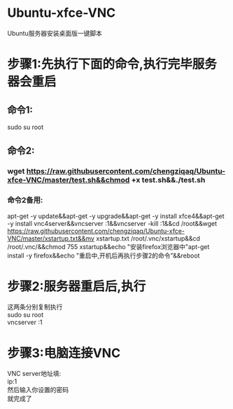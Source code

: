 # Ubuntu-xfce-VNC
Ubuntu服务器安装桌面版一键脚本

# 步骤1:先执行下面的命令,执行完毕服务器会重启

## 命令1: 

sudo su root  

## 命令2:

### wget https://raw.githubusercontent.com/chengziqaq/Ubuntu-xfce-VNC/master/test.sh&&chmod +x test.sh&&./test.sh

### 命令2备用:

apt-get -y update&&apt-get -y upgrade&&apt-get -y install xfce4&&apt-get -y install vnc4server&&vncserver :1&&vncserver -kill :1&&cd /root&&wget https://raw.githubusercontent.com/chengziqaq/Ubuntu-xfce-VNC/master/xstartup.txt&&mv xstartup.txt /root/.vnc/xstartup&&cd /root/.vnc/&&chmod 755 xstartup&&echo "安装firefox浏览器中"apt-get install -y firefox&&echo "重启中,开机后再执行步骤2的命令"&&reboot

# 步骤2:服务器重启后,执行  
这两条分别复制执行   
sudo su root   
vncserver :1    



# 步骤3:电脑连接VNC 

VNC server地址填:   
ip:1  
然后输入你设置的密码  
就完成了




